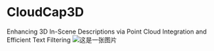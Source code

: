 # CloudCap3D
Enhancing 3D In-Scene Descriptions via Point Cloud Integration and Efficient Text Filtering
![这是一张图片](https://example.com/path/to/image.jpg)
